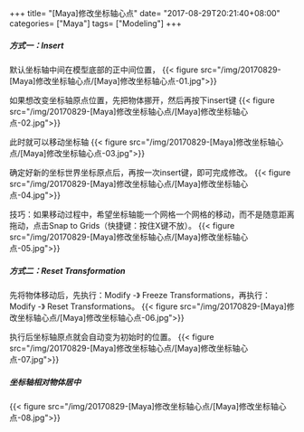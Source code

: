 +++
title= "[Maya]修改坐标轴心点"
date= "2017-08-29T20:21:40+08:00"
categories= ["Maya"]
tags= ["Modeling"]
+++

##### 方式一：Insert
默认坐标轴中间在模型底部的正中间位置，
{{< figure src="/img/20170829-[Maya]修改坐标轴心点/[Maya]修改坐标轴心点-01.jpg">}}

如果想改变坐标轴原点位置，先把物体挪开，然后再按下insert键
{{< figure src="/img/20170829-[Maya]修改坐标轴心点/[Maya]修改坐标轴心点-02.jpg">}}

此时就可以移动坐标轴
{{< figure src="/img/20170829-[Maya]修改坐标轴心点/[Maya]修改坐标轴心点-03.jpg">}}

确定好新的坐标世界坐标原点后，再按一次insert键，即可完成修改。
{{< figure src="/img/20170829-[Maya]修改坐标轴心点/[Maya]修改坐标轴心点-04.jpg">}}

技巧：如果移动过程中，希望坐标轴能一个网格一个网格的移动，而不是随意距离拖动，点击Snap to Grids（快捷键：按住X键不放）。
{{< figure src="/img/20170829-[Maya]修改坐标轴心点/[Maya]修改坐标轴心点-05.jpg">}}

##### 方式二：Reset Transformation
先将物体移动后，先执行：Modify -》 Freeze Transformations，再执行：Modify -》 Reset Transformations。
{{< figure src="/img/20170829-[Maya]修改坐标轴心点/[Maya]修改坐标轴心点-06.jpg">}}

执行后坐标轴原点就会自动变为初始时的位置。
{{< figure src="/img/20170829-[Maya]修改坐标轴心点/[Maya]修改坐标轴心点-07.jpg">}}

##### 坐标轴相对物体居中
{{< figure src="/img/20170829-[Maya]修改坐标轴心点/[Maya]修改坐标轴心点-08.jpg">}}
